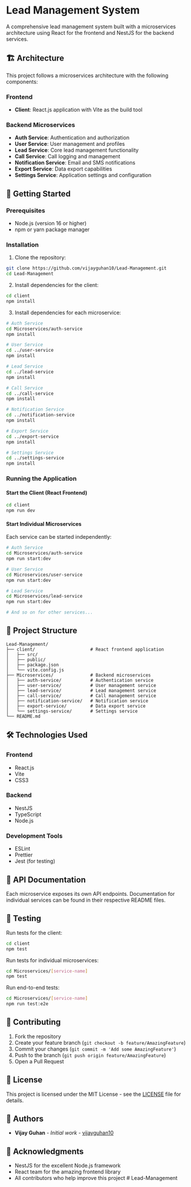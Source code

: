 # Lead Management System

A comprehensive lead management system built with a microservices architecture using React for the frontend and NestJS for the backend services.

## 🏗️ Architecture

This project follows a microservices architecture with the following components:

### Frontend
- **Client**: React.js application with Vite as the build tool

### Backend Microservices
- **Auth Service**: Authentication and authorization
- **User Service**: User management and profiles
- **Lead Service**: Core lead management functionality
- **Call Service**: Call logging and management
- **Notification Service**: Email and SMS notifications
- **Export Service**: Data export capabilities
- **Settings Service**: Application settings and configuration

## 🚀 Getting Started

### Prerequisites
- Node.js (version 16 or higher)
- npm or yarn package manager

### Installation

1. Clone the repository:
```bash
git clone https://github.com/vijayguhan10/Lead-Management.git
cd Lead-Management
```

2. Install dependencies for the client:
```bash
cd client
npm install
```

3. Install dependencies for each microservice:
```bash
# Auth Service
cd Microservices/auth-service
npm install

# User Service
cd ../user-service
npm install

# Lead Service
cd ../lead-service
npm install

# Call Service
cd ../call-service
npm install

# Notification Service
cd ../notification-service
npm install

# Export Service
cd ../export-service
npm install

# Settings Service
cd ../settings-service
npm install
```

### Running the Application

#### Start the Client (React Frontend)
```bash
cd client
npm run dev
```

#### Start Individual Microservices
Each service can be started independently:

```bash
# Auth Service
cd Microservices/auth-service
npm run start:dev

# User Service
cd Microservices/user-service
npm run start:dev

# Lead Service
cd Microservices/lead-service
npm run start:dev

# And so on for other services...
```

## 📁 Project Structure

```
Lead-Management/
├── client/                     # React frontend application
│   ├── src/
│   ├── public/
│   ├── package.json
│   └── vite.config.js
├── Microservices/              # Backend microservices
│   ├── auth-service/           # Authentication service
│   ├── user-service/           # User management service
│   ├── lead-service/           # Lead management service
│   ├── call-service/           # Call management service
│   ├── notification-service/   # Notification service
│   ├── export-service/         # Data export service
│   └── settings-service/       # Settings service
└── README.md
```

## 🛠️ Technologies Used

### Frontend
- React.js
- Vite
- CSS3

### Backend
- NestJS
- TypeScript
- Node.js

### Development Tools
- ESLint
- Prettier
- Jest (for testing)

## 📝 API Documentation

Each microservice exposes its own API endpoints. Documentation for individual services can be found in their respective README files.

## 🧪 Testing

Run tests for the client:
```bash
cd client
npm test
```

Run tests for individual microservices:
```bash
cd Microservices/[service-name]
npm test
```

Run end-to-end tests:
```bash
cd Microservices/[service-name]
npm run test:e2e
```

## 🤝 Contributing

1. Fork the repository
2. Create your feature branch (`git checkout -b feature/AmazingFeature`)
3. Commit your changes (`git commit -m 'Add some AmazingFeature'`)
4. Push to the branch (`git push origin feature/AmazingFeature`)
5. Open a Pull Request

## 📄 License

This project is licensed under the MIT License - see the [LICENSE](LICENSE) file for details.

## 👥 Authors

- **Vijay Guhan** - *Initial work* - [vijayguhan10](https://github.com/vijayguhan10)

## 🙏 Acknowledgments

- NestJS for the excellent Node.js framework
- React team for the amazing frontend library
- All contributors who help improve this project
#   L e a d - M a n a g e m e n t  
 
